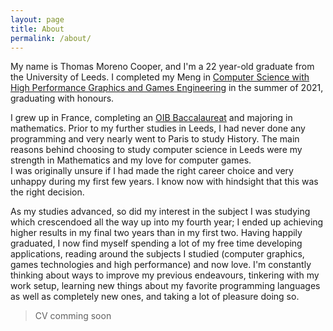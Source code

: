 ```yaml
---
layout: page
title: About
permalink: /about/
---
```

My name is Thomas Moreno Cooper, and I'm a 22 year-old graduate from the University of Leeds. I completed my Meng in [Computer Science with High Performance Graphics and Games Engineering][HPG] in the summer of 2021, graduating with honours.

I grew up in France, completing an [OIB Baccalaureat][OIB] and majoring in mathematics. Prior to my further studies in Leeds, I had never done any programming and very nearly went to Paris to study History. The main reasons behind choosing to study computer science in Leeds were my strength in Mathematics and my love for computer games.\
I was originally unsure if I had made the right career choice and very unhappy during my first few years. I know now with hindsight that this was the right decision.

As my studies advanced, so did my interest in the subject I was studying which crescendoed all the way up into my fourth year; I ended up achieving higher results in my final two years than in my first two.
Having happily graduated, I now find myself spending a lot of my free time developing applications, reading around the subjects I studied (computer graphics, games technologies and high performance) and now love.
I'm constantly thinking about ways to improve my previous endeavours, tinkering with my work setup, learning new things about my favorite programming languages as well as completely new ones, and taking a lot of pleasure doing so.

> CV comming soon

[OIB]: https://www.education.gouv.fr/l-option-internationale-du-baccalaureat-oib-5960
[HPG]: https://courses.leeds.ac.uk/i069/computer-science-with-high-performance-graphics-and-games-engineering-meng-bsc
